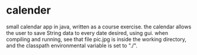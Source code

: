 # calender
small calendar app in java, written as a course exercise. the calendar allows the user to save String data to every date desired, using gui.
when compiling and running, see that file pic.jpg  is inside the working directory, and the classpath environmental variable is set to "./".
